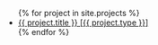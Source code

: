 <ul>
{% for project in site.projects %}
  <li><a href="{{ project.url }}">{{ project.title }} [{{ project.type }}]</a></li>
{% endfor %}
</ul>
